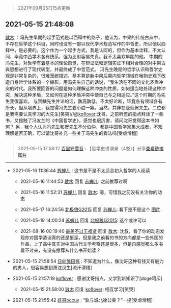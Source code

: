 > 2021年09月05日15点更新
<link rel="stylesheet" href="https://cdn.jsdelivr.net/gh/taotie6/sampleJSON@main/css/photo_show.css">


 ## 2021-05-15 21:48:08 

 [㪚木](https://www.coolapk.com/feed/27001651?shareKey=Nzc2YzRhYTFjY2FmNjEzMTc3ZWY~) ：冯先生早期的起手范式是以西释中的路子，他认为，中果的传统古典中，不存在哲学这个科目，同时也没有一部以现代学术规范写作的中哲史，所以他以西释中，是必要的。这个作为一个起手方式，我是认同的，但作为基本诠释，不太认同，毕竟中西学术各有统系，强为比附容易失真。我不太喜欢早期的他。<!--break-->
中期的冯先生，对哲学有着基本的理论自觉，在辩证法和逻辑实证下相对合理的对中果古典思想进行了现代转型，并最终成了中哲范式。
冯先生晚期的哲学认识和哲学史观是非常复杂的，很难笼统描述，基本算是新中果后果内哲学领域在唯物史观下改造自身哲学体系的一个缩影，用冯先生自己的话说，“我生活在不同的文化矛盾冲突的时代。我所要回答的问题是如何理解这种冲突的性质，如何适当地处理这种冲突，解决这种矛盾，又如何在这种矛盾冲突中使自己与之相适应。”这个时期的冯先生我很喜欢。
与贺麟先生并论的话，孰高孰低，不太好论断，毕竟各有领域各有所长，但从境界上，我觉得冯先生要小胜一筹。当然，并非在贬低贺先生。二位都是我需要认真学习的大先生[笑哭]//<a class="feed-link-uname" href="/u/koflover">@koflover</a>:沈哥，之前听您的指点拜读了一些书，又接触了冯友兰的《中国哲学史》，感觉也很厉害，请问沈哥觉得这本书如何？
另，我个人认为冯先生和贺先生不分伯仲，都是中国哲学家集大成者，不知理解是否正确，可以请沈哥补充一些关于冯先生的看法吗[受虐滑稽] 

<div class="album">
<img class="img-item" src="" />
</div>

> 2021-05-15 17:58:12 
> [百里守雪音](https://www.coolapk.com/feed/26996510?shareKey=ODZhNTRkZjk1NGE1NjEzMTc3ZWY~) : 【哲学史讲演录（4卷）】分享<a href="https://weread.qq.com/web/appreader/45c3240058a87945c862496?wtheme=white&wfrom=app&wvid=227223093&scene=bottomSheetShare">查看链接</a> 
[图片]()

 ------- 

- 2021-05-16 11:36:44 [苏蝉儿](uid=2398451) : 这书是不是不太适合初入哲学的人阅读 

    - 2021-05-16 11:44:53 [㪚木](uid=1081091) 回复 [苏蝉儿](uid=2398451): 之前推荐过啊 

    - 2021-05-16 11:52:31 [苏蝉儿](uid=2398451) 回复 [㪚木](uid=1081091): 嗯，可惜我之前没有关注你的动态 

    - 2021-05-17 16:24:56 [北极狼G2015](uid=1022608) 回复 [苏蝉儿](uid=2398451): 看下是不是这个 [图片](http://image.coolapk.com/feed/2021/0517/16/1022608_9895_0531@828x1792.jpg)

    - 2021-05-19 14:00:24 [苏蝉儿](uid=2398451) 回复 [北极狼G2015](uid=1022608): 这个或许可以 

    - 2021-08-16 00:19:40 [最美不过王祖贤](uid=3389167) 回复 [㪚木](uid=1081091): 沈叔，看了你的动态发现你对国学造诣真的还是挺深，但是我之前看的书的方向都是一些外国的作品，上了高中其实对中国古代文学考察还是很多，但是自感觉那么多书看不过来，有没有推荐从什么书开始读？ 

- 2021-05-15 21:58:54 [日向雏田酱](uid=1891473) : 不知道为什么，像沈哥这种有钱又有魅力的男人，很容易想到萧沈汉生[流汗滑稽] 

- 2021-05-15 21:57:19 [koflover](uid=849010) : 感谢沈哥指点，又学到新知识了[doge呵斥] 

    - 2021-05-15 21:58:00 [㪚木](uid=1081091) 回复 [koflover](uid=849010): 相互学习[笑哭] 

- 2021-05-15 21:55:42 [妖哥occuy](uid=1388591) : “孰与城北徐公美？”一提[受虐滑稽] 

